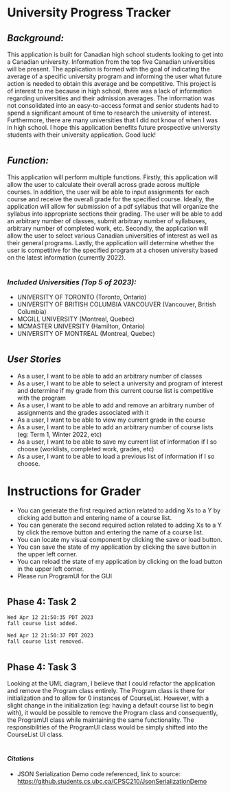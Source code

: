 # **University Progress Tracker**

## *Background:*
This application is built for Canadian high school students looking to get into a
Canadian university. Information from the top five Canadian universities will be present. The application is formed with 
the goal of indicating the average of a specific university program and informing the user what future action is needed
to obtain this average and be competitive. This project is of interest to me because in high school,
there was a lack of information regarding universities and their admission averages. 
The information was not consolidated into an easy-to-access format and senior students 
had to spend a significant amount of time to research the university of interest. Furthermore,
there are many universities that I did not know of when I was in high school. I hope this application
benefits future prospective university students with their university application. Good luck! 
#

## *Function:*
This application will perform multiple functions. Firstly, this application will allow the user to calculate
their overall across grade across multiple courses. In addition, the user will be able to input assignments for each
course and receive the overall grade for the specified course. Ideally, the application will allow for submission
of a pdf syllabus that will organize the syllabus into appropriate sections their grading. The user will be 
able to add an arbitrary number of classes, submit arbitrary number of syllabuses, arbitrary number of completed work, 
etc. Secondly, the application will allow the user to select various Canadian universities of interest as well as their 
general programs. Lastly, the application will determine whether the user is competitive for the specified program at a
chosen university based on the latest information (currently 2022).

#
### *Included Universities (Top 5 of 2023):*
- UNIVERSITY OF TORONTO (Toronto, Ontario)
- UNIVERSITY OF BRITISH COLUMBIA VANCOUVER (Vancouver, British Columbia)
- MCGILL UNIVERSITY (Montreal, Quebec)
- MCMASTER UNIVERSITY (Hamilton, Ontario)
- UNIVERSITY OF MONTREAL (Montreal, Quebec)



#
[//]: # (An example of text with **bold** and *italic* fonts.  )

## *User Stories*
- As a user, I want to be able to add an arbitrary number of classes 
- As a user, I want to be able to select a university and program of interest and determine if my grade from this current course list is competitive with the program
- As a user, I want to be able to add and remove an arbitrary number of assignments and the grades associated with it
- As a user, I want to be able to view my current grade in the course
- As a user, I want to be able to add an arbitrary number of course lists (eg: Term 1, Winter 2022, etc)
- As a user, I want to be able to save my current list of information if I so choose (worklists, completed work, grades, etc)
- As a user, I want to be able to load a previous list of information if I so choose.

#

# Instructions for Grader

- You can generate the first required action related to adding Xs to a Y by clicking add button and entering name of a course list.
- You can generate the second required action related to adding Xs to a Y by click the remove button and entering the name of a course list. 
- You can locate my visual component by clicking the save or load button.
- You can save the state of my application by clicking the save button in the upper left corner.
- You can reload the state of my application by clicking on the load button in the upper left corner.
- Please run ProgramUI for the GUI

#

## Phase 4: Task 2
    Wed Apr 12 21:50:35 PDT 2023
    fall course list added.

    Wed Apr 12 21:50:37 PDT 2023
    fall course list removed.
#

## Phase 4: Task 3
Looking at the UML diagram, I believe that I could refactor the application and remove the Program class entirely.
The Program class is there for initialization and to allow for 0 instances of CourseList. However, with a slight change
in the initialization (eg: having a default course list to begin with), it would be possible to remove the Program class
and consequently, the ProgramUI class while maintaining the same functionality. The responsibilities of the ProgramUI class
would be simply shifted into the CourseList UI class.
#
#### *Citations*
- JSON Serialization Demo code referenced, link to source: https://github.students.cs.ubc.ca/CPSC210/JsonSerializationDemo